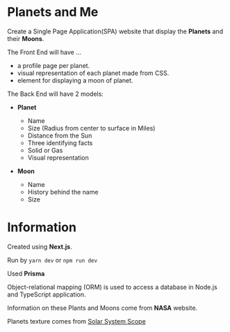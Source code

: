 # Planets and Me

Create a Single Page Application(SPA) website that display the **Planets** and their **Moons**.

The Front End will have ...
- a profile page per planet.
- visual representation of each planet made from CSS.
- element for displaying a moon of planet.

The Back End will have 2 models:

- **Planet**
  - Name
  - Size (Radius from center to surface in Miles)
  - Distance from the Sun
  - Three identifying facts
  - Solid or Gas
  - Visual representation

- **Moon**
  - Name
  - History behind the name
  - Size

# Information

Created using **Next.js**.

Run by `yarn dev` or `npm run dev`

Used **Prisma**

Object-relational mapping (ORM) is used to access a database in Node.js and TypeScript application.

Information on these Plants and Moons come from **NASA** website.

Planets texture comes from [Solar System Scope](https://www.solarsystemscope.com/textures/)